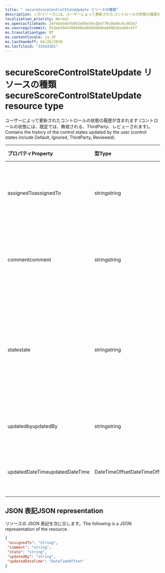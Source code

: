 ```yaml
---
title: " secureScoreControlStateUpdate リソースの種類"
description: このリソースには、ユーザーによって更新されたコントロールの状態の履歴が含まれます (コントロールの状態には、Default、ThirdParty、、レビュー済み) があります。
localization_priority: Normal
ms.openlocfilehash: 24febeb4bfb055e89e59cdb4f79c8b60c6c40347
ms.sourcegitcommit: 014eb3944306948edbb6560dbe689816a168c4f7
ms.translationtype: MT
ms.contentlocale: ja-JP
ms.lasthandoff: 04/26/2019
ms.locfileid: "33343361"
---
```

 #  <a name="securescorecontrolstateupdate-resource-type"></a><span data-ttu-id="8bdfa-103">secureScoreControlStateUpdate リソースの種類</span><span class="sxs-lookup"><span data-stu-id="8bdfa-103">secureScoreControlStateUpdate resource type</span></span>
<span data-ttu-id="8bdfa-104">ユーザーによって更新されたコントロールの状態の履歴が含まれます (コントロールの状態には、既定では、無視される、ThirdParty、レビューされます)。</span><span class="sxs-lookup"><span data-stu-id="8bdfa-104">Contains the history of the control states updated by the user (control states include Default, Ignored, ThirdParty, Reviewed).</span></span>

|<span data-ttu-id="8bdfa-105">プロパティ</span><span class="sxs-lookup"><span data-stu-id="8bdfa-105">Property</span></span> |<span data-ttu-id="8bdfa-106">型</span><span class="sxs-lookup"><span data-stu-id="8bdfa-106">Type</span></span> |<span data-ttu-id="8bdfa-107">説明</span><span class="sxs-lookup"><span data-stu-id="8bdfa-107">Description</span></span> |
|:--|:--|:--|
|<span data-ttu-id="8bdfa-108">assignedTo</span><span class="sxs-lookup"><span data-stu-id="8bdfa-108">assignedTo</span></span> | <span data-ttu-id="8bdfa-109">string</span><span class="sxs-lookup"><span data-stu-id="8bdfa-109">string</span></span> | <span data-ttu-id="8bdfa-110">アクションを実行するユーザーにコントロールを割り当てる</span><span class="sxs-lookup"><span data-stu-id="8bdfa-110">Assign the control to the user who will take the action</span></span> |
|<span data-ttu-id="8bdfa-111">comment</span><span class="sxs-lookup"><span data-stu-id="8bdfa-111">comment</span></span> | <span data-ttu-id="8bdfa-112">string</span><span class="sxs-lookup"><span data-stu-id="8bdfa-112">string</span></span> | <span data-ttu-id="8bdfa-113">コントロールに関するオプションのコメントを提供します。</span><span class="sxs-lookup"><span data-stu-id="8bdfa-113">Provides optional comment about the control</span></span> |
|<span data-ttu-id="8bdfa-114">state</span><span class="sxs-lookup"><span data-stu-id="8bdfa-114">state</span></span> | <span data-ttu-id="8bdfa-115">string</span><span class="sxs-lookup"><span data-stu-id="8bdfa-115">string</span></span> | <span data-ttu-id="8bdfa-116">PATCH コマンドを使用してコントロールの状態を変更できます (例: 無視、thirdParty など)</span><span class="sxs-lookup"><span data-stu-id="8bdfa-116">State of the control can be modified using PATCH command(Ex: ignored, thirdParty etc)</span></span> |
|<span data-ttu-id="8bdfa-117">updatedby</span><span class="sxs-lookup"><span data-stu-id="8bdfa-117">updatedBy</span></span> | <span data-ttu-id="8bdfa-118">string</span><span class="sxs-lookup"><span data-stu-id="8bdfa-118">string</span></span> |<span data-ttu-id="8bdfa-119">テナント状態を更新したユーザーの ID</span><span class="sxs-lookup"><span data-stu-id="8bdfa-119">ID of the user who updated tenant state</span></span> |
|<span data-ttu-id="8bdfa-120">updatedDateTime</span><span class="sxs-lookup"><span data-stu-id="8bdfa-120">updatedDateTime</span></span> | <span data-ttu-id="8bdfa-121">DateTimeOffset</span><span class="sxs-lookup"><span data-stu-id="8bdfa-121">DateTimeOffset</span></span> |<span data-ttu-id="8bdfa-122">コントロールの状態が更新された時刻</span><span class="sxs-lookup"><span data-stu-id="8bdfa-122">Time at which control state was updated</span></span> |
 ## <a name="json-representation"></a><span data-ttu-id="8bdfa-123">JSON 表記</span><span class="sxs-lookup"><span data-stu-id="8bdfa-123">JSON representation</span></span>
 <span data-ttu-id="8bdfa-124">リソースの JSON 表記を次に示します。</span><span class="sxs-lookup"><span data-stu-id="8bdfa-124">The following is a JSON representation of the resource.</span></span>
 <!-- {
  "blockType": "resource",
  "optionalProperties": [
   ],
  "@odata.type": "microsoft.graph.secureScoreControlStateUpdate"
}-->
 ```json
{
  "assignedTo": "String",
  "comment": "string",
  "state": "string",
  "updatedBy": "string",
  "updatedDateTime": "DateTimeOffset"
}
 ```
 <!-- {
  "type": "#page.annotation",
  "description": "secureScoreControlStateUpdate resource",
  "keywords": "",
  "section": "documentation",
  "tocPath": ""
}-->
